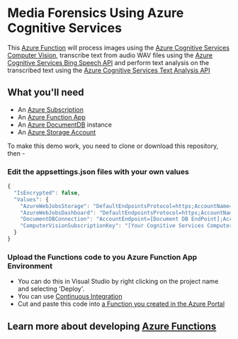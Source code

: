 # Media Forensics Using Azure Cognitive Services

This [Azure Function](https://docs.microsoft.com/en-us/azure/azure-functions/functions-overview) will process images using the 
[Azure Cognitive Services Computer Vision](https://www.microsoft.com/cognitive-services/en-us/computer-vision-api), transcribe text from audio WAV files using the 
[Azure Cognitive Services Bing Speech API](https://www.microsoft.com/cognitive-services/en-us/speech-api) and perform text analysis on the transcribed text using 
the [Azure Cognitive Services Text Analysis API](https://www.microsoft.com/cognitive-services/en-us/speech-api)


## What you'll need

- An [Azure Subscription](https://azure.microsoft.com/en-gb/free/?&WT.srch=1&WT.mc_ID=SEM_Bing_UKAzureBG_)
- An [Azure Function App](https://docs.microsoft.com/en-us/azure/azure-functions/functions-overview)
- An [Azure DocumentDB](https://azure.microsoft.com/en-us/services/documentdb/) instance
- An [Azure Storage Account](https://azure.microsoft.com/en-gb/services/storage/)


To make this demo work, you need to clone or download this repository, then - 

### Edit the appsettings.json files with your own values

```javascript
{
  "IsEncrypted": false,
  "Values": {
    "AzureWebJobsStorage": "DefaultEndpointsProtocol=https;AccountName=[StorageAccountName];AccountKey=[Storage Account Key];",
    "AzureWebJobsDashboard": "DefaultEndpointsProtocol=https;AccountName=[StorageAccountName];AccountKey=[Storage Account Key];",
    "DocumentDBConnection": "AccountEndpoint=[Document DB EndPoint];AccountKey=[Document DB Account Key];"
	"ComputerVisionSubscriptionKey": "[Your Cognitive Services Computer Vision Key]"
  }
}
```



### Upload the Functions code to you Azure Function App Environment
- You can do this in Visual Studio by right clicking on the project name and selecting 'Deploy'.
- You can use [Continuous Integration](https://docs.microsoft.com/en-us/azure/azure-functions/functions-continuous-deployment)
- Cut and paste this code into [a Function you created in the Azure Portal](https://docs.microsoft.com/en-us/azure/azure-functions/functions-create-first-azure-function-azure-portal)



## Learn more about developing [Azure Functions](https://docs.microsoft.com/en-us/azure/azure-functions/functions-reference)


